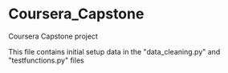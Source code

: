 # Coursera_Capstone
Coursera Capstone project

This file contains initial setup data in the "data_cleaning.py" and "testfunctions.py" files
